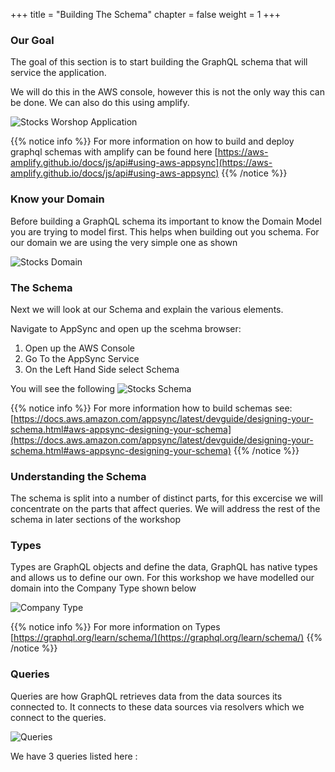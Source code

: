 +++
title = "Building The Schema"
chapter = false
weight = 1
+++

### Our Goal
The goal of this section is to start building the GraphQL schema that will service the application.

We will do this in the AWS console, however this is not the only way this can be done.  We can also do this using amplify.

![Stocks Worshop Application](/images/architecture/Arch2.png)


{{% notice info %}}
For more information on how to build and deploy graphql schemas with amplify can be found here [https://aws-amplify.github.io/docs/js/api#using-aws-appsync](https://aws-amplify.github.io/docs/js/api#using-aws-appsync)
{{% /notice %}}

### Know your Domain
Before building a GraphQL schema its important to know the Domain Model you are trying to model first.  This helps when building out you schema.  For our domain we are using the very simple one as shown

![Stocks Domain](/images/DataModel.png)


### The Schema

Next we will look at our Schema and explain the various elements.

Navigate to AppSync and open up the scehma browser:

1. Open up the AWS Console
2. Go To the AppSync Service
3. On the Left Hand Side select Schema

You will see the following
![Stocks Schema](/images/Schema.png)

{{% notice info %}}
For more information how to build schemas see: [https://docs.aws.amazon.com/appsync/latest/devguide/designing-your-schema.html#aws-appsync-designing-your-schema](https://docs.aws.amazon.com/appsync/latest/devguide/designing-your-schema.html#aws-appsync-designing-your-schema)
{{% /notice %}}


### Understanding the Schema

The schema is split into a number of distinct parts, for this excercise we will concentrate on the parts that affect queries. We will address the rest of the schema in later sections of the workshop

### Types
Types are GraphQL objects and define the data, GraphQL has native types and allows us to define our own. For this workshop we have modelled our domain into the Company Type shown below

![Company Type](/images/CompanyType.png)

{{% notice info %}}
For more information on Types [https://graphql.org/learn/schema/](https://graphql.org/learn/schema/)
{{% /notice %}}

### Queries

Queries are how GraphQL retrieves data from the data sources its connected to.  It connects to these data sources via resolvers which we connect to the queries.  

![Queries](/images/Queries.png)

We have 3 queries listed here :

```json


```


